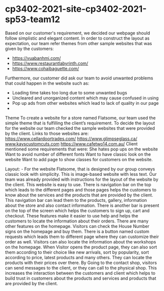 ﻿# cp3402-2021-site-cp3402-2021-sp53-team12

Based on our customer's requirement, we decided our webpage should follow simplistic and elegant content. In order to construct the layout as expectation, our team refer themes from other sample websites that was given by the customers: 
  + https://vuabanhmi.com/
  + https://www.restaurantlabyrinth.com/
  + https://www.cohaibaguette.com/

Furthermore, our customer did ask our team to avoid unwanted problems that could happen in the website such as: 
 - Loading time takes too long due to some unwanted bugs
 - Uncleared and unorganized content which may cause confused in using
 - Pop up ads from other websites which lead to lack of quality in our page
 - 
Theme To create a website for a store named Flatsome, our team used the simple theme that is fulfilling the client’s requirement. To decide the layout for the website our team checked the sample websites that were provided by the client. Links to those websites are: https://www.cellardoortrades.com/
https://www.glimpseglass.ca/ www.kayscustomcuts.com https://www.cafetwo14.com.au/ Client mentioned some requirements that were: She hates pop ups on the website Want to avoid number of different fonts Want to have classic look on the website Want to add page to show classes for customers on the website.

Layout: - For the website Flatsome, that is designed by our group conveys classic look with simplicity. This is image-based website with less text. Our team was already provided with instructions for the layout of the website by the client. This website is easy to use. There is navigation bar on the top which leads to the different pages and those pages helps the customers to know about the services and the products that are provided by the client. This navigation bar can lead them to the products, gallery, information about the store and also contact information. There is another bar is present on the top of the screen which helps the customers to sign up, cart and checkout. These features make it easier to use help and helps the customers to locate the information about their orders. There are many other features on the homepage. Visitors can check the House Number signs on the homepage and buy them. There is a button named custom requests which leads them to different page where they can customize their order as well. Visitors can also locate the information about the workshops on the homepage. When Visitor opens the product page, they can also sort them according to their choice like new arrivals, sort by popularity, sort according to price, latest products and many others. They can locate the products with their prices over there. By Going to the contact shop, visitors can send messages to the client, or they can call to the physical shop. This increases the interaction between the customers and client which helps to build trust in customers about the products and services and products that are provided by the client.
